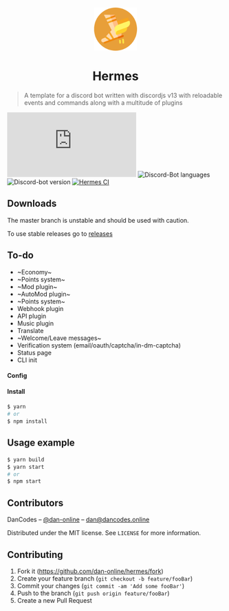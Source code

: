 <p align="center">
  <img  alt="Hermes logo" src="src/assets/images/readme.png" height="100">
</p>
<h1 align="center">Hermes</h1>

> A template for a discord bot written with discordjs v13 with reloadable events and commands along with a multitude of plugins

[![Discordjs Version][discordjs-image]][discordjs-url]
![Discord-Bot languages](https://img.shields.io/github/languages/count/dan-online/hermes?)
![Discord-bot version](https://img.shields.io/github/package-json/v/dan-online/hermes?)
[![Hermes CI][ci-image]][ci-url]


## Downloads

The master branch is unstable and should be used with caution.

To use stable releases go to [releases](../../releases)

## To-do

- ~Economy~
- ~Points system~
- ~Mod plugin~
- ~AutoMod plugin~
- ~Points system~
- Webhook plugin
- API plugin
- Music plugin
- Translate
- ~Welcome/Leave messages~
- Verification system (email/oauth/captcha/in-dm-captcha)
- Status page
- CLI init

<!-- ## Installation

Make sure to have FFmpeg/avconv installed for the youtube plugin -->

#### Config


#### Install

```sh
$ yarn
# or
$ npm install
```

## Usage example

```sh
$ yarn build
$ yarn start
# or
$ npm start
```

## Contributors

DanCodes – [@dan-online](https://github.com/dan-online) – dan@dancodes.online

Distributed under the MIT license. See `LICENSE` for more information.

## Contributing

1. Fork it (<https://github.com/dan-online/hermes/fork>)
2. Create your feature branch (`git checkout -b feature/fooBar`)
3. Commit your changes (`git commit -am 'Add some fooBar'`)
4. Push to the branch (`git push origin feature/fooBar`)
5. Create a new Pull Request

<!-- Markdown link & img dfn's -->

[discordjs-image]: https://img.shields.io/github/package-json/dependency-version/dan-online/Hermes/discord.js?
[ci-url]: https://github.com/dan-online/Hermes/actions
[ci-image]: https://github.com/dan-online/Hermes/workflows/Lint/badge.svg?
[discordjs-url]: https://discord.js.org
